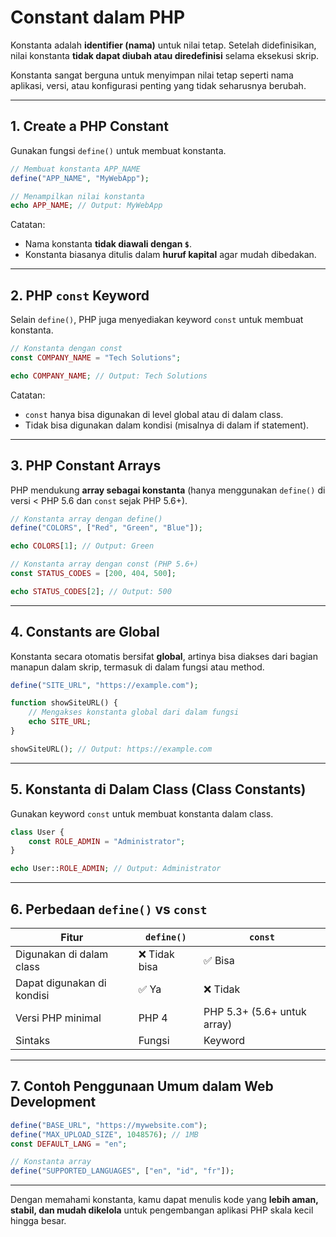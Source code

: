 # Constant dalam PHP

Konstanta adalah **identifier (nama)** untuk nilai tetap. Setelah didefinisikan, nilai konstanta **tidak dapat diubah atau diredefinisi** selama eksekusi skrip.

Konstanta sangat berguna untuk menyimpan nilai tetap seperti nama aplikasi, versi, atau konfigurasi penting yang tidak seharusnya berubah.

---

## 1. Create a PHP Constant

Gunakan fungsi `define()` untuk membuat konstanta.

```php
// Membuat konstanta APP_NAME
define("APP_NAME", "MyWebApp");

// Menampilkan nilai konstanta
echo APP_NAME; // Output: MyWebApp
```

Catatan:

- Nama konstanta **tidak diawali dengan `$`**.
- Konstanta biasanya ditulis dalam **huruf kapital** agar mudah dibedakan.

---

## 2. PHP `const` Keyword

Selain `define()`, PHP juga menyediakan keyword `const` untuk membuat konstanta.

```php
// Konstanta dengan const
const COMPANY_NAME = "Tech Solutions";

echo COMPANY_NAME; // Output: Tech Solutions
```

Catatan:

- `const` hanya bisa digunakan di level global atau di dalam class.
- Tidak bisa digunakan dalam kondisi (misalnya di dalam if statement).

---

## 3. PHP Constant Arrays

PHP mendukung **array sebagai konstanta** (hanya menggunakan `define()` di versi < PHP 5.6 dan `const` sejak PHP 5.6+).

```php
// Konstanta array dengan define()
define("COLORS", ["Red", "Green", "Blue"]);

echo COLORS[1]; // Output: Green
```

```php
// Konstanta array dengan const (PHP 5.6+)
const STATUS_CODES = [200, 404, 500];

echo STATUS_CODES[2]; // Output: 500
```

---

## 4. Constants are Global

Konstanta secara otomatis bersifat **global**, artinya bisa diakses dari bagian manapun dalam skrip, termasuk di dalam fungsi atau method.

```php
define("SITE_URL", "https://example.com");

function showSiteURL() {
    // Mengakses konstanta global dari dalam fungsi
    echo SITE_URL;
}

showSiteURL(); // Output: https://example.com
```

---

## 5. Konstanta di Dalam Class (Class Constants)

Gunakan keyword `const` untuk membuat konstanta dalam class.

```php
class User {
    const ROLE_ADMIN = "Administrator";
}

echo User::ROLE_ADMIN; // Output: Administrator
```

---

## 6. Perbedaan `define()` vs `const`

| Fitur                      | `define()`    | `const`                     |
| -------------------------- | ------------- | --------------------------- |
| Digunakan di dalam class   | ❌ Tidak bisa | ✅ Bisa                     |
| Dapat digunakan di kondisi | ✅ Ya         | ❌ Tidak                    |
| Versi PHP minimal          | PHP 4         | PHP 5.3+ (5.6+ untuk array) |
| Sintaks                    | Fungsi        | Keyword                     |

---

## 7. Contoh Penggunaan Umum dalam Web Development

```php
define("BASE_URL", "https://mywebsite.com");
define("MAX_UPLOAD_SIZE", 1048576); // 1MB
const DEFAULT_LANG = "en";

// Konstanta array
define("SUPPORTED_LANGUAGES", ["en", "id", "fr"]);
```

---

Dengan memahami konstanta, kamu dapat menulis kode yang **lebih aman, stabil, dan mudah dikelola** untuk pengembangan aplikasi PHP skala kecil hingga besar.
